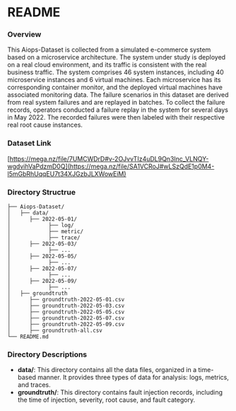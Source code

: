 # README

### Overview

This Aiops-Dataset is collected from a simulated e-commerce system based on a microservice architecture. The system under study is deployed on a real cloud environment, and its traffic is consistent with the real business traffic. The system comprises 46 system instances, including 40 microservice instances and 6 virtual machines. Each microservice has its corresponding container monitor, and the deployed virtual machines have associated monitoring data. The failure scenarios in this dataset are derived from real system failures and are replayed in batches. To collect the failure records, operators conducted a failure replay in the system for several days in May 2022. The recorded failures were then labeled with their respective real root cause instances.

### Dataset Link
[https://mega.nz/file/7UMCWDrD#v-2OJvvTIz4uDL9Qn3Inc_VLNQY-wgdvihVaPdzmD0Q](https://mega.nz/file/SA1VCRoJ#wLSzQdE1p0M4-l5mGbRhUqqEU7t34XJGzbJLXWowEiM)


### Directory Structrue

```
├── Aiops-Dataset/
│   ├── data/
│      ├── 2022-05-01/
│            ├── log/
│            ├── metric/
│            ├── trace/
│      ├── 2022-05-03/
│            ├── ...
│      ├── 2022-05-05/
│            ├── ...
│      ├── 2022-05-07/
│            ├── ...
│      ├── 2022-05-09/
│            ├── ...
│   ├── groundtruth
│      ├── groundtruth-2022-05-01.csv
│      ├── groundtruth-2022-05-03.csv
│      ├── groundtruth-2022-05-05.csv
│      ├── groundtruth-2022-05-07.csv
│      ├── groundtruth-2022-05-09.csv
│      ├── groundtruth-all.csv
└── README.md
```

### Directory Descriptions

- **data/**: This directory contains all the data files, organized in a time-based manner. It provides three types of data for analysis: logs, metrics, and traces.
- **groundtruth/**: This directory contains fault injection records, including the time of injection, severity, root cause, and fault category.
